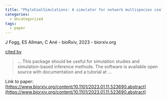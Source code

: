 ```yaml
---
title: "PhyloCoalSimulations: A simulator for network multispecies coalescent models, including a new extension for the inheritance of gene flow"
categories:
  - Uncategorized
tags:
  - paper
---
```

J Fogg, ES Allman, C Ané - bioRxiv, 2023 - biorxiv.org

[cited by](https://scholar.google.com/scholar?cites=5642539770950589088&as_sdt=4000005&sciodt=0,18&hl=en&num=20) 

>… This package should be useful for simulation studies and simulation-based inference methods. The software is available open source with documentation and a tutorial at …

Link to paper: [https://www.biorxiv.org/content/10.1101/2023.01.11.523690.abstract](https://www.biorxiv.org/content/10.1101/2023.01.11.523690.abstract)

